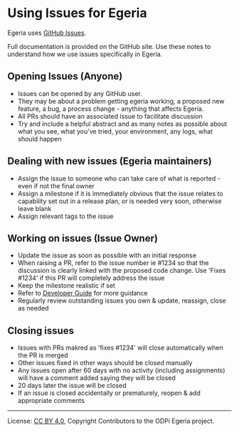 <!-- SPDX-License-Identifier: CC-BY-4.0 -->
<!-- Copyright Contributors to the ODPi Egeria project. -->

# Using Issues for Egeria

Egeria uses [GitHub Issues](https://help.github.com/en/github/managing-your-work-on-github/managing-your-work-with-issues).

Full documentation is provided on the GitHub site. Use these notes to understand how we use issues specifically in Egeria.

## Opening Issues (Anyone)
* Issues can be opened by any GitHub user.
* They may be about a problem getting egeria working, a proposed new feature, a bug, a process change - anything that affects Egeria.
* All PRs should have an associated issue to facilitate discussion
* Try and include a helpful abstract and as many notes as possible about what you see, what you've tried, your environment, any logs, what should happen
  
## Dealing with new issues (Egeria maintainers)
* Assign the issue to someone who can take care of what is reported  - even if not the final owner
* Assign a milestone if it is immediately obvious that the issue relates to capability set out in a release plan, or is needed very soon, otherwise leave blank
* Assign relevant tags to the issue

## Working on issues (Issue Owner)
* Update the issue as soon as possible with an initial response
* When raising a PR, refer to the issue number ie #1234 so that the discussion is clearly linked with the proposed code change. Use 'Fixes #1234' if this PR will completely address the issue
* Keep the milestone realistic if set
* Refer to [Developer Guide](Developer-Guidelines.md) for more guidance
* Regularly review outstanding issues you own & update, reassign, close as needed

## Closing issues
* Issues with PRs makred as 'fixes #1234' will close automatically when the PR is merged
* Other issues fixed in other ways should be closed manually
* Any issues open after 60 days with no activity (including assignments) will have a comment added saying they will be closed
* 20 days later the issue will be closed
* If an issue is closed accidentally or prematurely, reopen & add appropriate comments

----
License: [CC BY 4.0](https://creativecommons.org/licenses/by/4.0/),
Copyright Contributors to the ODPi Egeria project.
